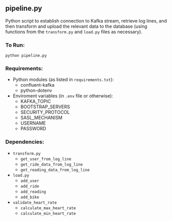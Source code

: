 ## pipeline.py
Python script to establish connection to Kafka stream, retrieve log lines, and then transform and upload the relevant data to the database (using functions from the `transform.py` and `load.py` files as necessary).

### To Run:
`python pipeline.py`

### Requirements:
 - Python modules (as listed in `requirements.txt`):
    - confluent-kafka
    - python-dotenv
 - Enviroment variables (in `.env` file or otherwise):
    - KAFKA_TOPIC
    - BOOTSTRAP_SERVERS
    - SECURITY_PROTOCOL
    - SASL_MECHANISM
    - USERNAME
    - PASSWORD

### Dependencies:
 - `transform.py`
    - `get_user_from_log_line`
    - `get_ride_data_from_log_line`
    - `get_reading_data_from_log_line`
 - `load.py`
    - `add_user`
    - `add_ride`
    - `add_reading`
    - `add_bike`
 - `validate_heart_rate`
    - `calculate_max_heart_rate`
    - `calculate_min_heart_rate`
